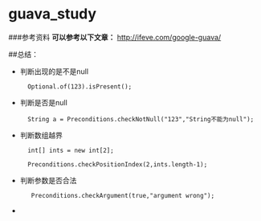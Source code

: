 # guava_study

###参考资料
**可以参考以下文章：**
http://ifeve.com/google-guava/


##总结：
* 判断出现的是不是null

        Optional.of(123).isPresent();
       
* 判断是否是null

        String a = Preconditions.checkNotNull("123","String不能为null");
* 判断数组越界

        int[] ints = new int[2];

        Preconditions.checkPositionIndex(2,ints.length-1);

* 判断参数是否合法

         Preconditions.checkArgument(true,"argument wrong");
         
*

